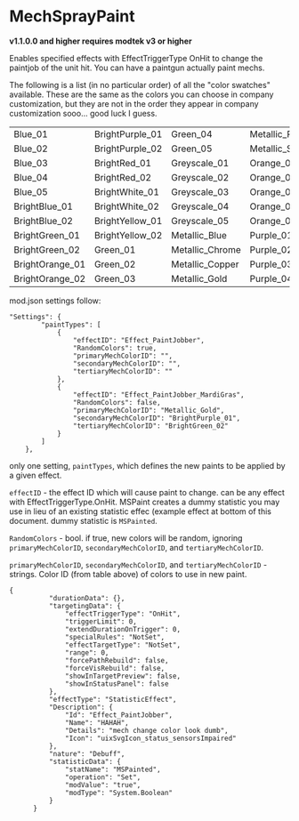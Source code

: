 # MechSprayPaint

**v1.1.0.0 and higher requires modtek v3 or higher**

Enables specified effects with EffectTriggerType OnHit to change the paintjob of the unit hit. You can have a paintgun actually paint mechs.

The following is a list (in no particular order) of all the "color swatches" available. These are the same as the colors you can choose in company customization, but they are not in the order they appear in company customization sooo... good luck I guess.

| | | | | |
|---|---|---|---|---|
|Blue_01	|BrightPurple_01	|Green_04	|Metallic_Red	|Purple_05|
|Blue_02	|BrightPurple_02	|Green_05	|Metallic_Silver	|Red_01|
|Blue_03	|BrightRed_01	|Greyscale_01	|Orange_01	|Red_02|
|Blue_04	|BrightRed_02	|Greyscale_02	|Orange_02	|Red_03|
|Blue_05	|BrightWhite_01	|Greyscale_03	|Orange_03	|Red_04|
|BrightBlue_01	|BrightWhite_02	|Greyscale_04	|Orange_04	|Red_05|
|BrightBlue_02	|BrightYellow_01	|Greyscale_05	|Orange_05	|Yellow_01|
|BrightGreen_01	|BrightYellow_02	|Metallic_Blue	|Purple_01	|Yellow_02|
|BrightGreen_02	|Green_01	|Metallic_Chrome	|Purple_02	|Yellow_03|
|BrightOrange_01	|Green_02	|Metallic_Copper	|Purple_03	|Yellow_04|
|BrightOrange_02	|Green_03	|Metallic_Gold	|Purple_04	|Yellow_05|


mod.json settings follow:
```
"Settings": {
		"paintTypes": [
			{
				"effectID": "Effect_PaintJobber",
				"RandomColors": true,
				"primaryMechColorID": "",
				"secondaryMechColorID": "",
				"tertiaryMechColorID": ""
			},
			{
				"effectID": "Effect_PaintJobber_MardiGras",
				"RandomColors": false,
				"primaryMechColorID": "Metallic_Gold",
				"secondaryMechColorID": "BrightPurple_01",
				"tertiaryMechColorID": "BrightGreen_02"
			}
		]
	},
```

only one setting, `paintTypes`, which defines the new paints to be applied by a given effect.

  `effectID` - the effect ID which will cause paint to change. can be any effect with EffectTriggerType.OnHit. MSPaint creates a dummy statistic you may use in lieu of an existing statistic effec (example effect at bottom of this document. dummy statistic is `MSPainted`.
  
  `RandomColors` - bool. if true, new colors will be random, ignoring `primaryMechColorID`, `secondaryMechColorID`, and `tertiaryMechColorID`.
  
  `primaryMechColorID`, `secondaryMechColorID`, and `tertiaryMechColorID` - strings. Color ID (from table above) of colors to use in new paint.
  
  ```
{
            "durationData": {},
            "targetingData": {
                "effectTriggerType": "OnHit",
                "triggerLimit": 0,
                "extendDurationOnTrigger": 0,
                "specialRules": "NotSet",
                "effectTargetType": "NotSet",
                "range": 0,
                "forcePathRebuild": false,
                "forceVisRebuild": false,
                "showInTargetPreview": false,
                "showInStatusPanel": false
            },
            "effectType": "StatisticEffect",
            "Description": {
                "Id": "Effect_PaintJobber",
                "Name": "HAHAH",
                "Details": "mech change color look dumb",
                "Icon": "uixSvgIcon_status_sensorsImpaired"
            },
            "nature": "Debuff",
            "statisticData": {
                "statName": "MSPainted",
                "operation": "Set",
                "modValue": "true",
                "modType": "System.Boolean"
            }
        }
```

